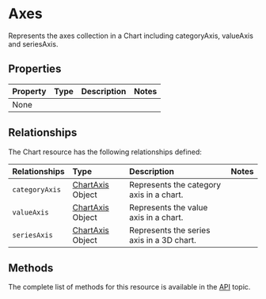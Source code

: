 # Axes
Represents the axes collection in a Chart including categoryAxis, valueAxis and seriesAxis.


## Properties

| Property         | Type    |Description|Notes |
|:-----------------|:--------|:----------|:-----|
|None||||


## Relationships
The Chart resource has the following relationships defined:

| Relationships    | Type    |Description|Notes |
|:-----------------|:--------|:----------|:-----|
| `categoryAxis` |[ChartAxis](chartAxis.md) Object | Represents the category axis in a chart. | 
| `valueAxis` | [ChartAxis](chartAxis.md) Object   | Represents the value axis in a chart.  | |
| `seriesAxis` | [ChartAxis](chartAxis.md) Object   |Represents the series axis in a 3D chart. | |
     

## Methods

The complete list of methods for this resource is available in
the [API](../README.md) topic.